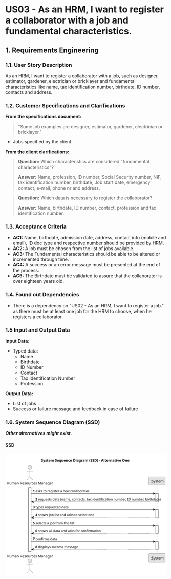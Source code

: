 # US03 - As an HRM, I want to register a collaborator with a job and fundamental characteristics.
 


## 1. Requirements Engineering

### 1.1. User Story Description

As an HRM, I want to register a collaborator with a job, such as designer, estimator, gardener, electrician or bricklayer and fundamental
characteristics like name, tax identification number, birthdate, ID number, contacts and address.
### 1.2. Customer Specifications and Clarifications 

**From the specifications document:**

>	"Some job examples are designer, estimator, gardener, electrician
or bricklayer."
- Jobs specified by the client.
 
>	

**From the client clarifications:**

> **Question:** Which characteristics are considered "fundamental characteristics"?
>
> **Answer:** Name, profession, ID number, Social Security number, NIF, tax identification number, birthdate, Job start date, emergency contact, e-mail, phone nr and address.

> **Question:** Which data is necessary to register the collaborator?
>
> **Answer:** Name, birthdate, ID number, contact, profession and tax identification number.

### 1.3. Acceptance Criteria

* **AC1:** Name, birthdate, admission date, address, contact info (mobile and
  email), ID doc type and respective number should be provided by HRM.
* **AC2:** A job must be chosen from the list of jobs available.
* **AC3:** The Fundamental characteristics should be able to be altered or incremented through time.
* **AC4:** A success or an error message must be presented at the end of the process.
* **AC5:** The Birthdate must be validated to assure that the collaborator is over eighteen years old.



### 1.4. Found out Dependencies

* There is a dependency on "US02 - As an HRM, I want to register a job." as there must be at least one job for the HRM to choose, when he registers a collaborator.

### 1.5 Input and Output Data

**Input Data:**

* Typed data:
    * Name
    * Birthdate 
    * ID Number
    * Contact
    * Tax Identification Number
    * Profession

**Output Data:**
* List of jobs
* Success or failure message and feedback in case of failure 

### 1.6. System Sequence Diagram (SSD)

**_Other alternatives might exist._**

#### SSD

![System Sequence Diagram - Alternative One](svg/us03-system-sequence-diagram-alternative-one.svg)
